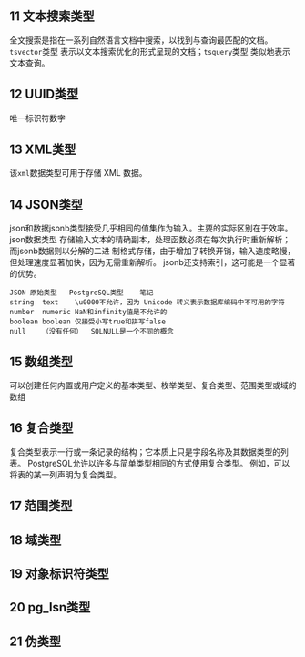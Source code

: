## 11 文本搜索类型

全文搜索是指在一系列自然语言文档中搜索，以找到与查询最匹配的文档。`tsvector`类型
表示以文本搜索优化的形式呈现的文档；`tsquery`类型 类似地表示文本查询。

## 12 UUID类型
唯一标识符数字

## 13 XML类型
该`xml`数据类型可用于存储 XML 数据。

## 14 JSON类型
json和数据jsonb类型接受几乎相同的值集作为输入。主要的实际区别在于效率。json数据类型
存储输入文本的精确副本，处理函数必须在每次执行时重新解析；而jsonb数据则以分解的二进
制格式存储，由于增加了转换开销，输入速度略慢，但处理速度显著加快，因为无需重新解析。
jsonb还支持索引，这可能是一个显著的优势。

```
JSON 原始类型	PostgreSQL类型	笔记
string	text	\u0000不允许，因为 Unicode 转义表示数据库编码中不可用的字符
number	numeric	NaN和infinity值是不允许的
boolean	boolean	仅接受小写true和拼写false
null	（没有任何）	SQLNULL是一个不同的概念
```

## 15 数组类型
可以创建任何内置或用户定义的基本类型、枚举类型、复合类型、范围类型或域的数组

## 16 复合类型
复合类型表示一行或一条记录的结构；它本质上只是字段名称及其数据类型的列表。
PostgreSQL允许以许多与简单类型相同的方式使用复合类型。
例如，可以将表的某一列声明为复合类型。

## 17 范围类型

## 18 域类型

## 19 对象标识符类型

## 20 pg_lsn类型

## 21 伪类型